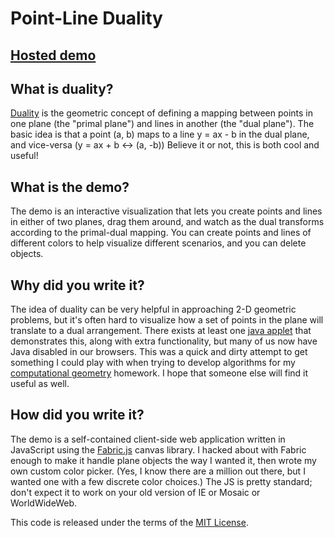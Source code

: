 Point-Line Duality
==================

## [Hosted demo](http://students.cec.wustl.edu/~tdeck/duality/)

What is duality?
----------------
[Duality](http://en.wikipedia.org/wiki/Duality_%28projective_geometry%29) is the
geometric concept of defining a mapping between points in one plane 
(the "primal plane") and lines in another (the "dual plane"). The basic idea
is that a point (a, b) maps to a line y = ax - b in the dual plane, and vice-versa 
(y = ax + b <-> (a, -b)) Believe it or not, this is both cool and useful!

What is the demo?
-----------------
The demo is an interactive visualization that lets you create points and lines
in either of two planes, drag them around, and watch as the dual transforms
according to the primal-dual mapping. You can create points and lines of 
different colors to help visualize different scenarios, and you can delete
objects. 

Why did you write it?
---------------------
The idea of duality can be very helpful in approaching 2-D geometric
problems, but it's often hard to visualize how a
set of points in the plane will translate to a dual arrangement. There exists
at least one [java applet](http://nms.lcs.mit.edu/~aklmiu/6.838/dual/) that
demonstrates this, along with extra functionality, but many of us now have
Java disabled in our browsers.
This was a quick and dirty attempt to get something I could play with when 
trying to develop algorithms for my 
[computational geometry](http://www.cse.wustl.edu/~taoju/cse546/) homework. 
I hope that someone else will find it useful as well.

How did you write it?
---------------------
The demo is a self-contained client-side web application written in JavaScript
using the [Fabric.js](http://fabricjs.com/) canvas library. I hacked about
with Fabric enough to make it handle plane objects the way I wanted it, then
wrote my own custom color picker. (Yes, I know there are a million out there,
but I wanted one with a few discrete color choices.) The JS is pretty standard;
don't expect it to work on your old version of IE or Mosaic or WorldWideWeb.

This code is released under the terms of the [MIT License](http://troy.mit-license.org).
